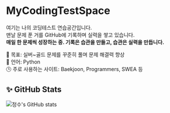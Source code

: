 # MyCodingTestSpace

여기는 나의 코딩테스트 연습공간입니다.  
맨날 문제 푼 거를 GitHub에 기록하며 실력을 쌓고 있습니다.  
**매일 한 문제씩 성장하는 중. 기록은 습관을 만들고, 습관은 실력을 만듭니다.**

🧠 목표: 실버~골드 문제를 꾸준히 풀며 문제 해결력 향상  
📘 언어: Python  
🕒 주로 사용하는 사이트: Baekjoon, Programmers, SWEA 등  


## ✨ GitHub Stats

![정수's GitHub stats](https://github-readme-stats.vercel.app/api?username=dlwjdtn1112&show_icons=true&theme=default)
